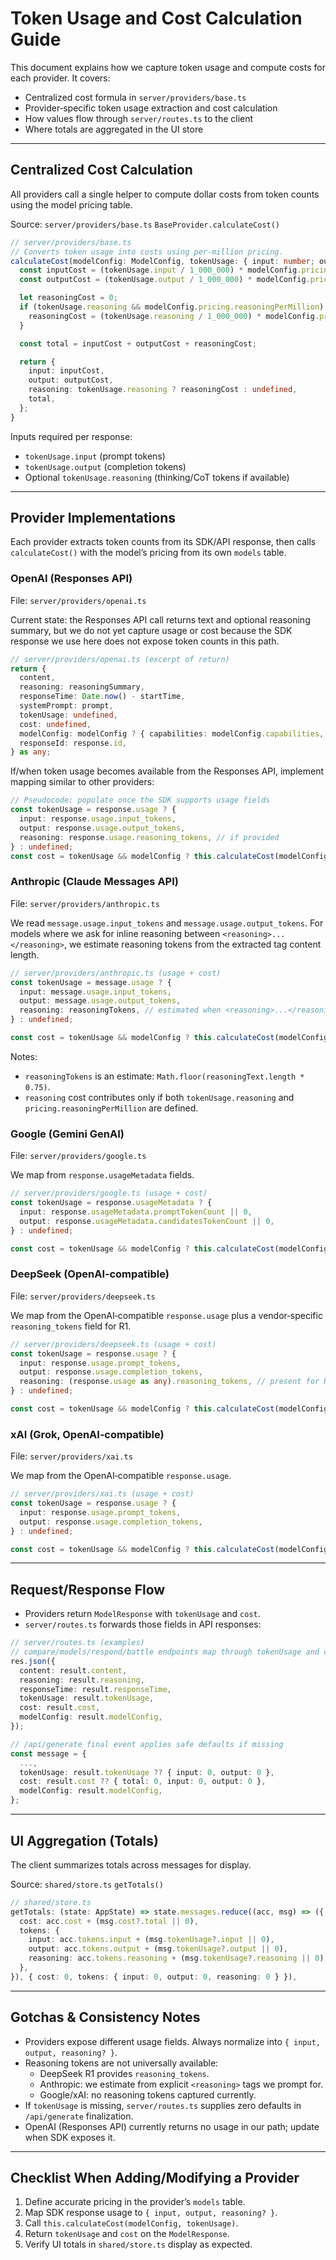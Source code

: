 <!--
File: docs/token-usage-and-costs.md
Purpose: Explain exactly how token usage is captured and costs are calculated across providers, with code snippets.
How it works: Documents the centralized cost formula in `server/providers/base.ts` and the per‑provider token mapping logic used to feed it. Also notes routing pass‑through and UI aggregation.
Used by project: As a reference for developers when changing provider implementations or pricing tables.
Author: Cascade
Date: 2025-08-22
-->

# Token Usage and Cost Calculation Guide

This document explains how we capture token usage and compute costs for each provider. It covers:

- Centralized cost formula in `server/providers/base.ts`
- Provider‑specific token usage extraction and cost calculation
- How values flow through `server/routes.ts` to the client
- Where totals are aggregated in the UI store

---

## Centralized Cost Calculation

All providers call a single helper to compute dollar costs from token counts using the model pricing table.

Source: `server/providers/base.ts` `BaseProvider.calculateCost()`

```ts
// server/providers/base.ts
// Converts token usage into costs using per‑million pricing.
calculateCost(modelConfig: ModelConfig, tokenUsage: { input: number; output: number; reasoning?: number }) {
  const inputCost = (tokenUsage.input / 1_000_000) * modelConfig.pricing.inputPerMillion;
  const outputCost = (tokenUsage.output / 1_000_000) * modelConfig.pricing.outputPerMillion;

  let reasoningCost = 0;
  if (tokenUsage.reasoning && modelConfig.pricing.reasoningPerMillion) {
    reasoningCost = (tokenUsage.reasoning / 1_000_000) * modelConfig.pricing.reasoningPerMillion;
  }

  const total = inputCost + outputCost + reasoningCost;

  return {
    input: inputCost,
    output: outputCost,
    reasoning: tokenUsage.reasoning ? reasoningCost : undefined,
    total,
  };
}
```

Inputs required per response:
- `tokenUsage.input` (prompt tokens)
- `tokenUsage.output` (completion tokens)
- Optional `tokenUsage.reasoning` (thinking/CoT tokens if available)

---

## Provider Implementations

Each provider extracts token counts from its SDK/API response, then calls `calculateCost()` with the model’s pricing from its own `models` table.

### OpenAI (Responses API)

File: `server/providers/openai.ts`

Current state: the Responses API call returns text and optional reasoning summary, but we do not yet capture usage or cost because the SDK response we use here does not expose token counts in this path.

```ts
// server/providers/openai.ts (excerpt of return)
return {
  content,
  reasoning: reasoningSummary,
  responseTime: Date.now() - startTime,
  systemPrompt: prompt,
  tokenUsage: undefined,
  cost: undefined,
  modelConfig: modelConfig ? { capabilities: modelConfig.capabilities, pricing: modelConfig.pricing } : undefined,
  responseId: response.id,
} as any;
```

If/when token usage becomes available from the Responses API, implement mapping similar to other providers:

```ts
// Pseudocode: populate once the SDK supports usage fields
const tokenUsage = response.usage ? {
  input: response.usage.input_tokens,
  output: response.usage.output_tokens,
  reasoning: response.usage.reasoning_tokens, // if provided
} : undefined;
const cost = tokenUsage && modelConfig ? this.calculateCost(modelConfig, tokenUsage) : undefined;
```

### Anthropic (Claude Messages API)

File: `server/providers/anthropic.ts`

We read `message.usage.input_tokens` and `message.usage.output_tokens`. For models where we ask for inline reasoning between `<reasoning>...</reasoning>`, we estimate reasoning tokens from the extracted tag content length.

```ts
// server/providers/anthropic.ts (usage + cost)
const tokenUsage = message.usage ? {
  input: message.usage.input_tokens,
  output: message.usage.output_tokens,
  reasoning: reasoningTokens, // estimated when <reasoning>...</reasoning> present
} : undefined;

const cost = tokenUsage && modelConfig ? this.calculateCost(modelConfig, tokenUsage) : undefined;
```

Notes:
- `reasoningTokens` is an estimate: `Math.floor(reasoningText.length * 0.75)`.
- `reasoning` cost contributes only if both `tokenUsage.reasoning` and `pricing.reasoningPerMillion` are defined.

### Google (Gemini GenAI)

File: `server/providers/google.ts`

We map from `response.usageMetadata` fields.

```ts
// server/providers/google.ts (usage + cost)
const tokenUsage = response.usageMetadata ? {
  input: response.usageMetadata.promptTokenCount || 0,
  output: response.usageMetadata.candidatesTokenCount || 0,
} : undefined;

const cost = tokenUsage && modelConfig ? this.calculateCost(modelConfig, tokenUsage) : undefined;
```

### DeepSeek (OpenAI‑compatible)

File: `server/providers/deepseek.ts`

We map from the OpenAI‑compatible `response.usage` plus a vendor‑specific `reasoning_tokens` field for R1.

```ts
// server/providers/deepseek.ts (usage + cost)
const tokenUsage = response.usage ? {
  input: response.usage.prompt_tokens,
  output: response.usage.completion_tokens,
  reasoning: (response.usage as any).reasoning_tokens, // present for R1
} : undefined;

const cost = tokenUsage && modelConfig ? this.calculateCost(modelConfig, tokenUsage) : undefined;
```

### xAI (Grok, OpenAI‑compatible)

File: `server/providers/xai.ts`

We map from the OpenAI‑compatible `response.usage`.

```ts
// server/providers/xai.ts (usage + cost)
const tokenUsage = response.usage ? {
  input: response.usage.prompt_tokens,
  output: response.usage.completion_tokens,
} : undefined;

const cost = tokenUsage && modelConfig ? this.calculateCost(modelConfig, tokenUsage) : undefined;
```

---

## Request/Response Flow

- Providers return `ModelResponse` with `tokenUsage` and `cost`.
- `server/routes.ts` forwards those fields in API responses:

```ts
// server/routes.ts (examples)
// compare/models/respond/battle endpoints map through tokenUsage and cost
res.json({
  content: result.content,
  reasoning: result.reasoning,
  responseTime: result.responseTime,
  tokenUsage: result.tokenUsage,
  cost: result.cost,
  modelConfig: result.modelConfig,
});

// /api/generate final event applies safe defaults if missing
const message = {
  ...,
  tokenUsage: result.tokenUsage ?? { input: 0, output: 0 },
  cost: result.cost ?? { total: 0, input: 0, output: 0 },
  modelConfig: result.modelConfig,
};
```

---

## UI Aggregation (Totals)

The client summarizes totals across messages for display.

Source: `shared/store.ts` `getTotals()`

```ts
// shared/store.ts
getTotals: (state: AppState) => state.messages.reduce((acc, msg) => ({
  cost: acc.cost + (msg.cost?.total || 0),
  tokens: {
    input: acc.tokens.input + (msg.tokenUsage?.input || 0),
    output: acc.tokens.output + (msg.tokenUsage?.output || 0),
    reasoning: acc.tokens.reasoning + (msg.tokenUsage?.reasoning || 0),
  },
}), { cost: 0, tokens: { input: 0, output: 0, reasoning: 0 } }),
```

---

## Gotchas & Consistency Notes

- Providers expose different usage fields. Always normalize into `{ input, output, reasoning? }`.
- Reasoning tokens are not universally available:
  - DeepSeek R1 provides `reasoning_tokens`.
  - Anthropic: we estimate from explicit `<reasoning>` tags we prompt for.
  - Google/xAI: no reasoning tokens captured currently.
- If `tokenUsage` is missing, `server/routes.ts` supplies zero defaults in `/api/generate` finalization.
- OpenAI (Responses API) currently returns no usage in our path; update when SDK exposes it.

---

## Checklist When Adding/Modifying a Provider

1. Define accurate pricing in the provider’s `models` table.
2. Map SDK response usage to `{ input, output, reasoning? }`.
3. Call `this.calculateCost(modelConfig, tokenUsage)`.
4. Return `tokenUsage` and `cost` on the `ModelResponse`.
5. Verify UI totals in `shared/store.ts` display as expected.
